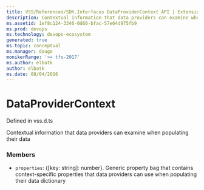 ```yaml
---
title: VSS/References/SDK.Interfaces DataProviderContext API | Extensions for Visual Studio Team Services
description: Contextual information that data providers can examine when populating their data
ms.assetid: 1ef8c124-3346-0d60-bfac-57e64d975fb9
ms.prod: devops
ms.technology: devops-ecosystem
generated: true
ms.topic: conceptual
ms.manager: douge
monikerRange: '>= tfs-2017'
ms.author: elbatk
author: elbatk
ms.date: 08/04/2016
---
```


# DataProviderContext

Defined in vss.d.ts


Contextual information that data providers can examine when populating their data 

### Members

* `properties`: {[key: string]: number}. Generic property bag that contains context-specific properties that data providers can use when populating their data dictionary

